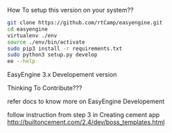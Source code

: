 
How To setup this version on your system??

```bash
git clone https://github.com/rtCamp/easyengine.git
cd easyengine
virtualenv ./env
source ./env/bin/activate
sudo pip3 install -r requirements.txt
sudo python3 setup.py develop
ee --help
```



EasyEngine 3.x Developement version



Thinking To Contribute???

refer docs to know more on EasyEngine Developement

follow instruction from step 3 in Creating cement app
http://builtoncement.com/2.4/dev/boss_templates.html
